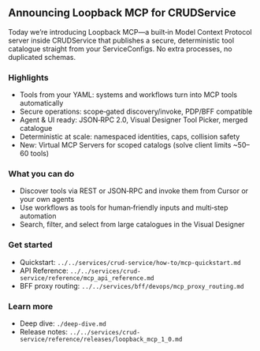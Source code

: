 ## Announcing Loopback MCP for CRUDService

Today we’re introducing Loopback MCP—a built‑in Model Context Protocol server inside CRUDService that publishes a secure, deterministic tool catalogue straight from your ServiceConfigs. No extra processes, no duplicated schemas.

### Highlights
- Tools from your YAML: systems and workflows turn into MCP tools automatically
- Secure operations: scope‑gated discovery/invoke, PDP/BFF compatible
- Agent & UI ready: JSON‑RPC 2.0, Visual Designer Tool Picker, merged catalogue
- Deterministic at scale: namespaced identities, caps, collision safety
 - New: Virtual MCP Servers for scoped catalogs (solve client limits ~50–60 tools)

### What you can do
- Discover tools via REST or JSON‑RPC and invoke them from Cursor or your own agents
- Use workflows as tools for human‑friendly inputs and multi‑step automation
- Search, filter, and select from large catalogues in the Visual Designer

### Get started
- Quickstart: `../../services/crud-service/how-to/mcp-quickstart.md`
- API Reference: `../../services/crud-service/reference/mcp_api_reference.md`
- BFF proxy routing: `../../services/bff/devops/mcp_proxy_routing.md`

### Learn more
- Deep dive: `./deep-dive.md`
- Release notes: `../../services/crud-service/reference/releases/loopback_mcp_1_0.md`


